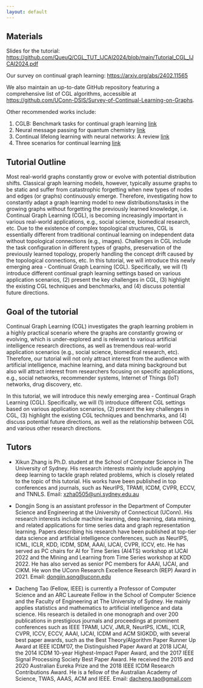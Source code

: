 ```yaml
---
layout: default
---
```


## Materials

Slides for the tutorial: <a href="https://github.com/QueuQ/CGL_TUT_IJCAI2024/blob/main/Tutorial_CGL_IJCAI2024.pdf"> https://github.com/QueuQ/CGL_TUT_IJCAI2024/blob/main/Tutorial_CGL_IJCAI2024.pdf </a>

Our survey on continual graph learning: <a href="https://arxiv.org/abs/2402.11565"> https://arxiv.org/abs/2402.11565 </a>

We also maintain an up-to-date GitHub repository featuring a comprehensive list of CGL algorithms, accessible at
<a href="https://github.com/UConn-DSIS/Survey-of-Continual-Learning-on-Graphs"> https://github.com/UConn-DSIS/Survey-of-Continual-Learning-on-Graphs.

Other recommended works include:
1. CGLB: Benchmark tasks for continual graph learning [link](https://openreview.net/forum?id=5wNiiIDynDF)
2. Neural message passing for quantum chemistry [link](https://proceedings.mlr.press/v70/gilmer17a)
3. Continual lifelong learning with neural networks: A review [link](https://www.sciencedirect.com/science/article/pii/S0893608019300231)
4. Three scenarios for continual learning [link](https://arxiv.org/abs/1904.07734)


## Tutorial Outline
Most real-world graphs constantly grow or evolve with potential distribution shifts. Classical graph learning models, however, typically assume graphs to be static and suffer from catastrophic forgetting when new types of nodes and edges (or graphs) continuously emerge.  Therefore, investigating how to constantly adapt a graph learning model to new distributions/tasks in the growing graphs without forgetting the previously learned knowledge, i.e. Continual Graph Learning (CGL), is becoming increasingly important in various real-world applications, e.g., social science, biomedical research, etc. Due to the existence of complex topological structures, CGL is essentially different from traditional continual learning on independent data without topological connections (e.g., images). Challenges in CGL include the task configuration in different types of graphs, preservation of the previously learned topology, properly handling the concept drift caused by the topological connections, etc. In this tutorial, we will introduce this newly emerging area - Continual Graph Learning (CGL). Specifically, we will (1) introduce different continual graph learning settings based on various application scenarios, (2) present the key challenges in CGL, (3) highlight the existing CGL techniques and benchmarks, and (4) discuss potential future directions.

## Goal of the tutorial

Continual Graph Learning (CGL) investigates the graph learning problem in a highly practical scenario where the graphs are constantly growing or evolving, which is under-explored and is relevant to various artificial intelligence research directions, as well as tremendous real-world application scenarios (e.g., social science, biomedical research, etc). Therefore, our tutorial will not only attract interest from the audience with artificial intelligence, machine learning, and data mining background but also will attract interest from researchers focusing on specific applications, e.g., social networks, recommender systems, Internet of Things (IoT) networks, drug discovery, etc. 

In this tutorial, we will introduce this newly emerging area - Continual Graph Learning (CGL). Specifically, we will (1) introduce different CGL settings based on various application scenarios, (2) present the key challenges in CGL, (3) highlight the existing CGL techniques and benchmarks, and (4) discuss potential future directions, as well as the relationship between CGL and various other research directions.


## Tutors

* Xikun Zhang is Ph.D. student at the School of Computer Science in The University of Sydney. His research interests mainly include applying deep learning to tackle graph related problems, which is closely related to the topic of this tutorial. His works have been published in top conferences and journals, such as NeurIPS, TPAMI, ICDM, CVPR, ECCV, and TNNLS. 
Email: xzha0505@uni.sydney.edu.au


* Dongjin Song is an assistant professor in the Department of Computer Science and Engineering at the University of Connecticut (UConn). His research interests include machine learning, deep learning, data mining, and related applications for time series data and graph representation learning. Papers describing his research have been published at top-tier data science and artificial intelligence conferences, such as NeurIPS, ICML, ICLR, KDD, ICDM, SDM,  AAAI, IJCAI, CVPR, ICCV, etc. He has served as PC chairs for AI for Time Series (AI4TS) workshop at IJCAI 2022 and the Mining and Learning from Time Series workshop at KDD 2022. He has also served as senior PC members for AAAI, IJCAI, and CIKM. He won the UConn Research Excellence Research (REP) Award in 2021.
Email: dongjin.song@uconn.edu

  
* Dacheng Tao (Fellow, IEEE) is currently a Professor of Computer Science and an ARC Laureate Fellow in the School of Computer Science and the Faculty of Engineering at The University of Sydney. He mainly applies statistics and mathematics to artificial intelligence and data science. His research is detailed in one monograph and over 200 publications in prestigious journals and proceedings at prominent conferences such as IEEE TPAMI, IJCV, JMLR, NeurIPS, ICML, ICLR, CVPR, ICCV, ECCV, AAAI, IJCAI, ICDM and ACM SIGKDD, with several best paper awards, such as the Best Theory/Algorithm Paper Runner Up Award at IEEE ICDM’07, the Distinguished Paper Award at 2018 IJCAI, the 2014 ICDM 10-year Highest-Impact Paper Award, and the 2017 IEEE Signal Processing Society Best Paper Award. He received the 2015 and 2020 Australian Eureka Prize and the 2018 IEEE ICDM Research Contributions Award. He is a fellow of the Australian Academy of Science, TWAS, AAAS, ACM and IEEE.
Email: dacheng.tao@gmail.com
